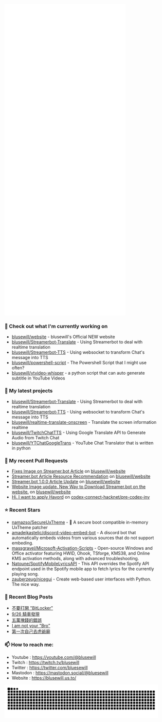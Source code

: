 <p align="left"><img src="https://raw.githubusercontent.com/blusewill/blusewill/main/github-metrics.svg" /></p>

### 👷 Check out what I'm currently working on

- [blusewill/website](https://github.com/blusewill/website) - blusewill&#39;s Official NEW website
- [blusewill/Streamerbot-Translate](https://github.com/blusewill/Streamerbot-Translate) - Using Streamerbot to deal with realtime translation
- [blusewill/Streamerbot-TTS](https://github.com/blusewill/Streamerbot-TTS) - Using websocket to transform Chat&#39;s message into TTS
- [blusewill/powershell-script](https://github.com/blusewill/powershell-script) - The Powershell Script that I might use often?
- [blusewill/ytvideo-whisper](https://github.com/blusewill/ytvideo-whisper) - a python script that can auto generate subtitle in YouTube Videos
### 🌱 My latest projects

- [blusewill/Streamerbot-Translate](https://github.com/blusewill/Streamerbot-Translate) - Using Streamerbot to deal with realtime translation
- [blusewill/Streamerbot-TTS](https://github.com/blusewill/Streamerbot-TTS) - Using websocket to transform Chat&#39;s message into TTS
- [blusewill/realtime-translate-onscreen](https://github.com/blusewill/realtime-translate-onscreen) - Translate the screen information realtime
- [blusewill/TwitchChatTTS](https://github.com/blusewill/TwitchChatTTS) - Using Google Translate API to Generate Audio from Twitch Chat
- [blusewill/YTChatGoogleTrans](https://github.com/blusewill/YTChatGoogleTrans) - YouTube Chat Translator that is written in python
### 🔨 My recent Pull Requests

- [Fixes Image on Streamer.bot Article](https://github.com/blusewill/website/pull/11) on [blusewill/website](https://github.com/blusewill/website)
- [Streamer.bot Article Resource Recommendation](https://github.com/blusewill/website/pull/10) on [blusewill/website](https://github.com/blusewill/website)
- [Streamer.bot 1.0.0 Article Update](https://github.com/blusewill/website/pull/9) on [blusewill/website](https://github.com/blusewill/website)
- [Website Image update. New Way to Download Streamer.bot on the website.](https://github.com/blusewill/website/pull/8) on [blusewill/website](https://github.com/blusewill/website)
- [Hi. I want to apply Havord](https://github.com/codex-connect-hacknet/pre-codex-inv/pull/77) on [codex-connect-hacknet/pre-codex-inv](https://github.com/codex-connect-hacknet/pre-codex-inv)
### ⭐ Recent Stars

- [namazso/SecureUxTheme](https://github.com/namazso/SecureUxTheme) - 🎨 A secure boot compatible in-memory UxTheme patcher
- [amadejkastelic/discord-video-embed-bot](https://github.com/amadejkastelic/discord-video-embed-bot) - A discord bot that automatically embeds videos from various sources that do not support embeding.
- [massgravel/Microsoft-Activation-Scripts](https://github.com/massgravel/Microsoft-Activation-Scripts) - Open-source Windows and Office activator featuring HWID, Ohook, TSforge, KMS38, and Online KMS activation methods, along with advanced troubleshooting.
- [Natoune/SpotifyMobileLyricsAPI](https://github.com/Natoune/SpotifyMobileLyricsAPI) - This API overrides the Spotify API endpoint used in the Spotify mobile app to fetch lyrics for the currently playing song.
- [zauberzeug/nicegui](https://github.com/zauberzeug/nicegui) - Create web-based user interfaces with Python. The nice way.
### 📰 Recent Blog Posts

- [不要打開 &#34;BitLocker&#34;](https://blusewill.top/zh-tw/posts/168939e/)
- [9/26 騎車發現](https://blusewill.top/zh-tw/posts/f44e6f9/)
- [五萬塊錢的錯誤](https://blusewill.top/zh-tw/posts/80c630a/)
- [I am not your &#34;Bro&#34;](https://blusewill.top/zh-tw/posts/cb0f552/)
- [第一次自己去虎爺廟](https://blusewill.top/zh-tw/posts/cabb93e/)
### 📫 How to reach me:
  - Youtube   : <https://youtube.com/@blusewill>
  - Twitch    : <https://twitch.tv/blusewill>
  - Twitter   : <https://twitter.com/bluesewill>
  - Mastodon  : <https://mastodon.social/@bluesewill>
  - Website   : <https://blusewill.us.to/>

<p align="center"><a href="https://github.com/Platane/snk">
  <img align="center" src="https://raw.githubusercontent.com/blusewill/blusewill/output/github-contribution-grid-snake-dark.svg" />
</a></p>

